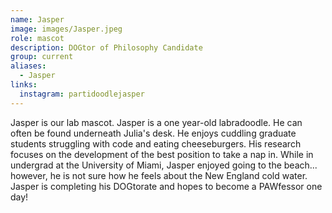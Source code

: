 ```yaml
---
name: Jasper
image: images/Jasper.jpeg
role: mascot
description: DOGtor of Philosophy Candidate
group: current
aliases:
  - Jasper
links:
  instagram: partidoodlejasper
---
```


Jasper is our lab mascot. Jasper is a one year-old labradoodle. He can often be found underneath Julia's desk. He enjoys cuddling graduate students struggling with code and eating cheeseburgers. His research focuses on the development of the best position to take a nap in. While in undergrad at the University of Miami, Jasper enjoyed going to the beach... however, he is not sure how he feels about the New England cold water. Jasper is completing his DOGtorate and hopes to become a PAWfessor one day! 
